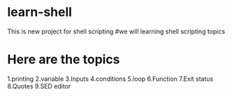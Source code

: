 # learn-shell
This is new project for shell scripting
#we will learning shell scripting topics
# Here are the topics
1.printing
2.variable
3.Inputs
4.conditions
5.loop
6.Function
7.Exit status
8.Quotes
9.SED editor
